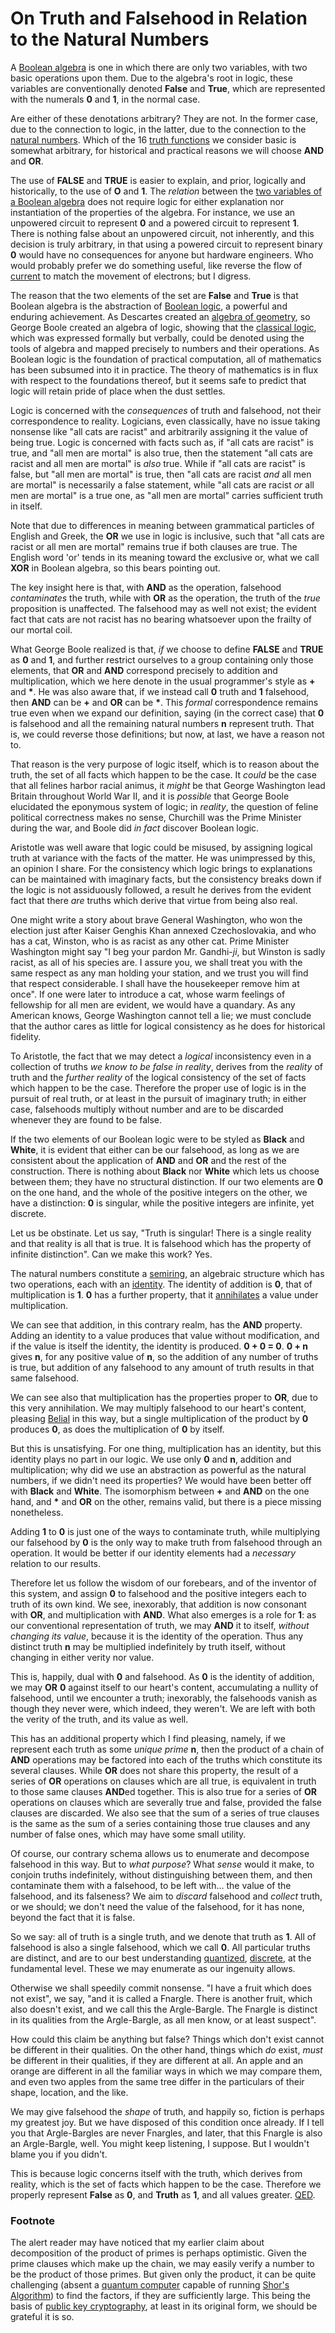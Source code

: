 # On Truth and Falsehood in Relation to the Natural Numbers

A [Boolean algebra](https://en.wikipedia.org/wiki/Boolean_algebra) is one in which there are only two variables, with two basic operations upon them. Due to the algebra's root in logic, these variables are conventionally denoted **False** and **True**, which are represented with the numerals **0** and **1**, in the normal case.

Are either of these denotations arbitrary? They are not. In the former case, due to the connection to logic, in the latter, due to the connection to the [natural numbers](https://en.wikipedia.org/wiki/Natural_number). Which of the 16 [truth functions](https://en.wikipedia.org/wiki/Truth_function) we consider basic is somewhat arbitrary, for historical and practical reasons we will choose **AND** and **OR**.

The use of **FALSE** and **TRUE** is easier to explain, and prior, logically and historically, to the use of **O** and **1**. The *relation* between the [two variables of a Boolean algebra](https://en.wikipedia.org/wiki/Two-element_Boolean_algebra) does not require logic for either explanation nor instantiation of the properties of the algebra. For instance, we use an unpowered circuit to represent **0** and a powered circuit to represent **1**. There is nothing false about an unpowered circuit, not inherently, and this decision is truly arbitrary, in that using a powered circuit to represent binary **0** would have no consequences for anyone but hardware engineers. Who would probably prefer we do something useful, like reverse the flow of [current](https://en.wikipedia.org/wiki/Electric_current#/media/File:Current_notation.svg) to match the movement of electrons; but I digress.

The reason that the two elements of the set are **False** and **True** is that Boolean algebra is the abstraction of [Boolean logic](https://www.gutenberg.org/ebooks/15114), a powerful and enduring achievement. As Descartes created an [algebra of geometry](https://en.wikipedia.org/wiki/Analytic_geometry), so George Boole created an algebra of logic, showing that the [classical logic](https://en.wikipedia.org/wiki/Organon), which was expressed formally but verbally, could be denoted using the tools of algebra and mapped precisely to numbers and their operations. As Boolean logic is the foundation of practical computation, all of mathematics has been subsumed into it in practice. The theory of mathematics is in flux with respect to the foundations thereof, but it seems safe to predict that logic will retain pride of place when the dust settles.

Logic is concerned with the *consequences* of truth and falsehood, not their correspondence to reality. Logicians, even classically, have no issue taking nonsense like "all cats are racist" and arbitrarily assigning it the value of being true. Logic is concerned with facts such as, if "all cats are racist" is true, and "all men are mortal" is also true, then the statement "all cats are racist and all men are mortal" is *also* true. While if "all cats are racist" is false, but "all men are mortal" is true, then "all cats are racist *and* all men are mortal" is necessarily a false statement, while "all cats are racist *or* all men are mortal" is a true one, as "all men are mortal" carries sufficient truth in itself.

Note that due to differences in meaning between grammatical particles of English and Greek, the **OR** we use in logic is inclusive, such that "all cats are racist or all men are mortal" remains true if both clauses are true. The English word 'or' tends in its meaning toward the exclusive or, what we call **XOR** in Boolean algebra, so this bears pointing out.

The key insight here is that, with **AND** as the operation, falsehood *contaminates* the truth, while with **OR** as the operation, the truth of the *true* proposition is unaffected. The falsehood may as well not exist; the evident fact that cats are not racist has no bearing whatsoever upon the frailty of our mortal coil.

What George Boole realized is that, *if* we choose to define **FALSE** and **TRUE** as **0** and **1**, and further restrict ourselves to a group containing only those elements, that **OR** and **AND** correspond precisely to addition and multiplication, which we here denote in the usual programmer's style as **+** and **\***. He was also aware that, if we instead call **0** truth and **1** falsehood, then **AND** can be **+** and **OR** can be **\***. This *formal* correspondence remains true even when we expand our definition, saying (in the correct case) that **0** is falsehood and all the remaining natural numbers **n** represent truth. That is, we could reverse those definitions; but now, at last, we have a reason not to.

That reason is the very purpose of logic itself, which is to reason about the truth, the set of all facts which happen to be the case. It *could* be the case that all felines harbor racial animus, it *might* be that George Washington lead Britain throughout World War II, and it is *possible* that George Boole elucidated the eponymous system of logic; in *reality*, the question of feline political correctness makes no sense, Churchill was the Prime Minister during the war, and Boole did *in fact* discover Boolean logic.

Aristotle was well aware that logic could be misused, by assigning logical truth at variance with the facts of the matter. He was unimpressed by this, an opinion I share. For the consistency which logic brings to explanations can be maintained with imaginary facts, but the consistency breaks down if the logic is not assiduously followed, a result he derives from the evident fact that there  *are* truths which derive that virtue from being also real.

One might write a story about brave General Washington, who won the election just after Kaiser Genghis Khan annexed Czechoslovakia, and who has a cat, Winston, who is as racist as any other cat. Prime Minister Washington might say "I beg your pardon Mr. Gandhi-*ji*, but Winston is sadly racist, as all of his species are. I assure you, we shall treat you with the same respect as any man holding your station, and we trust you will find that respect considerable. I shall have the housekeeper remove him at once". If one were later to introduce a cat, whose warm feelings of fellowship for all men are evident, we would have a quandary. As any American knows, George Washington cannot tell a lie; we must conclude that the author cares as little for logical consistency as he does for historical fidelity.

To Aristotle, the fact that we may detect a *logical* inconsistency even in a collection of truths *we know to be false in reality*, derives from the *reality* of truth and the *further reality* of the logical consistency of the set of facts which happen to be the case. Therefore the proper use of logic is in the pursuit of real truth, or at least in the pursuit of imaginary truth; in either case, falsehoods multiply without number and are to be discarded whenever they are found to be false.

If the two elements of our Boolean logic were to be styled as **Black** and **White**, it is evident that either can be our falsehood, as long as we are consistent about the application of **AND** and **OR** and the rest of the construction. There is nothing about **Black** nor **White** which lets us choose between them; they have no structural distinction. If our two elements are **0** on the one hand, and the whole of the positive integers on the other, we have a distinction: **0** is singular, while the positive integers are infinite, yet discrete.

Let us be obstinate. Let us say, "Truth is singular! There is a single reality and that reality is all that is true. It is falsehood which has the property of infinite distinction". Can we make this work? Yes.

The natural numbers constitute a [semiring](https://en.wikipedia.org/wiki/Semiring), an algebraic structure which has two operations, each with an [identity](https://en.wikipedia.org/wiki/Identity_element). The identity of addition is **0**, that of multiplication is **1**. **0** has a further property, that it [annihilates](https://en.wikipedia.org/wiki/Absorbing_element) a value under multiplication.

We can see that addition, in this contrary realm, has the **AND** property. Adding an identity to a value produces that value without modification, and if the value is itself the identity, the identity is produced. **0 + 0 = 0**. **0 + n** gives **n**, for any positive value of **n**, so the addition of any number of truths is true, but addition of any falsehood to any amount of truth results in that same falsehood.

We can see also that multiplication has the properties proper to **OR**, due to this very annihilation. We may multiply falsehood to our heart's content, pleasing [Belial](https://en.wikipedia.org/wiki/Belial) in this way, but a single multiplication of the product by **0** produces **0**, as does the multiplication of **0** by itself.

But this is unsatisfying. For one thing, multiplication has an identity, but this identity plays no part in our logic. We use only **0** and **n**, addition and multiplication; why did we use an abstraction as powerful as the natural numbers, if we didn't need its properties? We would have been better off with **Black** and **White**. The isomorphism between **+** and **AND** on the one hand, and **\*** and **OR** on the other, remains valid, but there is a piece missing nonetheless.

Adding **1** to **0** is just one of the ways to contaminate truth, while multiplying our falsehood by **0** is the only way to make truth from falsehood through an operation. It would be better if our identity elements had a *necessary* relation to our results.

Therefore let us follow the wisdom of our forebears, and of the inventor of this system, and assign **0** to falsehood and the positive integers each to truth of its own kind. We see, inexorably, that addition is now consonant with **OR**, and multiplication with **AND**. What also emerges is a role for **1**: as our conventional representation of truth, we may **AND** it to itself, *without changing its value*, because it is the identity of the operation. Thus any distinct truth **n** may be multiplied indefinitely by truth itself, without changing in either verity nor value.

This is, happily, dual with **0** and falsehood. As **0** is the identity of addition, we may **OR** **0** against itself to our heart's content, accumulating a nullity of falsehood, until we encounter a truth; inexorably, the falsehoods vanish as though they never were, which indeed, they weren't. We are left with both the verity of the truth, and its value as well.

This has an additional property which I find pleasing, namely, if we represent each truth as some *unique prime* **n**, then the product of a chain of **AND** operations may be factored into each of the truths which constitute its several clauses. While **OR** does not share this property, the result of a series of **OR** operations on clauses which are all true, is equivalent in truth to those same clauses **AND**ed together. This is also true for a series of **OR** operations on clauses which are severally true and false, provided the false clauses are discarded. We also see that the sum of a series of true clauses is the same as the sum of a series containing those true clauses and any number of false ones, which may have some small utility.


Of course, our contrary schema allows us to enumerate and decompose falsehood in this way. But to *what purpose*? What *sense* would it make, to conjoin truths indefinitely, without distinguishing between them, and then contaminate them with a falsehood, to be left with... the value of the falsehood, and its falseness? We aim to *discard* falsehood and *collect* truth, or we should; we don't need the value of the falsehood, for it has none, beyond the fact that it is false.

So we say: all of truth is a single truth, and we denote that truth as **1**. All of falsehood is also a single falsehood, which we call **0**. All particular truths are distinct, and are to our best understanding [quantized](https://en.wikipedia.org/wiki/Quantum_mechanics), [discrete](https://en.wikipedia.org/wiki/Discrete_mathematics), at the fundamental level. These we may enumerate as our ingenuity allows.

Otherwise we shall speedily commit nonsense. "I have a fruit which does not exist", we say, "and it is called a Fnargle. There is another fruit, which also doesn't exist, and we call this the Argle-Bargle. The Fnargle is distinct in its qualities from the Argle-Bargle, as all men know, or at least suspect".

How could this claim be anything but false? Things which don't exist cannot be different in their qualities. On the other hand, things which *do* exist, *must* be different in their qualities, if they are different at all. An apple and an orange are different in all the familiar ways in which we may compare them, and even two apples from the same tree differ in the particulars of their shape, location, and the like.

We may give falsehood the *shape* of truth, and happily so, fiction is perhaps my greatest joy. But we have disposed of this condition once already. If I tell you that Argle-Bargles are never Fnargles, and later, that this Fnargle is also an Argle-Bargle, well. You might keep listening, I suppose. But I wouldn't blame you if you didn't.

This is because logic concerns itself with the truth, which derives from reality, which is the set of facts which happen to be the case. Therefore we properly represent **False** as **0**, and **Truth** as **1**, and all values greater. [QED](https://en.wikipedia.org/wiki/Q.E.D.).


### Footnote

The alert reader may have noticed that my earlier claim about decomposition of the product of primes is perhaps optimistic. Given the prime clauses which make up the chain, we may easily verify a number to be the product of those primes. But given only the product, it can be quite challenging (absent a [quantum computer](https://en.wikipedia.org/wiki/Quantum_computing) capable of running [Shor's Algorithm](https://en.wikipedia.org/wiki/Shor%27s_algorithm)) to find the factors, if they are sufficiently large. This being the basis of [public key cryptography](https://en.wikipedia.org/wiki/Public-key_cryptography), at least in its original form, we should be grateful it is so.
